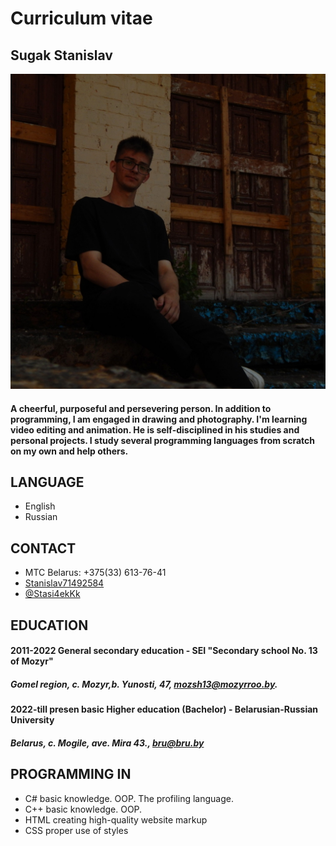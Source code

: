 # Curriculum vitae

## Sugak Stanislav

![failed](_stanislavv_1708039767833.jpeg)        

#### A cheerful, purposeful and persevering person. In addition to programming, I am engaged in drawing and photography. I'm learning video editing and animation. He is self-disciplined in his studies and personal projects. I study several programming languages from scratch on my own and help others.

## LANGUAGE               
+ English
+ Russian
                                
## CONTACT
+ MTC Belarus: +375(33) 613-76-41
+ [Stanislav71492584](https://mail.google.com/mail/u/0/#inbox "My gmail.com")
+ [@Stasi4ekKk](https://web.telegram.org/k/#@Stasi4ekKk "My telegram")

## EDUCATION
#### 2011-2022 General secondary education - SEI "Secondary school  No.  13 of Mozyr"
##### Gomel region, c. Mozyr,b. Yunosti, 47, mozsh13@mozyrroo.by.
                    
#### 2022-till presen basic Higher education (Bachelor) - Belarusian-Russian University
##### Belarus, c. Mogile, ave. Mira 43., bru@bru.by

## PROGRAMMING IN
+ C# basic knowledge. OOP. The profiling language.
+ C++ basic knowledge. OOP.
+ HTML creating high-quality website markup
+ CSS proper use of styles
